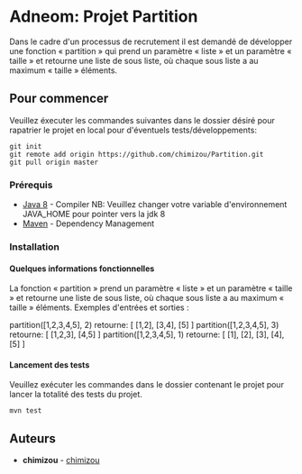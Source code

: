 # Adneom: Projet Partition

Dans le cadre d'un processus de recrutement il est demandé de développer une fonction « partition » qui prend un paramètre « liste » et un paramètre « taille » et retourne une liste de sous liste, où chaque sous liste a au maximum « taille » éléments.

## Pour commencer

Veuillez éxecuter les commandes suivantes dans le dossier désiré pour rapatrier le projet en local pour d'éventuels tests/développements:
```
git init
git remote add origin https://github.com/chimizou/Partition.git
git pull origin master
```
### Prérequis

* [Java 8](http://www.oracle.com/technetwork/java/javase/downloads/jdk8-downloads-2133151.html) - Compiler 
  NB: Veuillez changer votre variable d'environnement JAVA_HOME pour pointer vers la jdk 8
* [Maven](https://maven.apache.org/) - Dependency Management

### Installation

#### Quelques informations fonctionnelles

La fonction « partition » prend un paramètre « liste » et un paramètre « taille » et retourne une liste de sous liste, où chaque sous liste a au maximum « taille » éléments.
Exemples d'entrées et sorties :

partition([1,2,3,4,5], 2) retourne: [ [1,2], [3,4], [5] ]
partition([1,2,3,4,5], 3) retourne: [ [1,2,3], [4,5] ]
partition([1,2,3,4,5], 1) retourne: [ [1], [2], [3], [4], [5] ]

#### Lancement des tests

Veuillez exécuter les commandes dans le dossier contenant le projet pour lancer la totalité des tests du projet.
```
mvn test
```

## Auteurs

* **chimizou** - [chimizou](https://github.com/chimizou)
